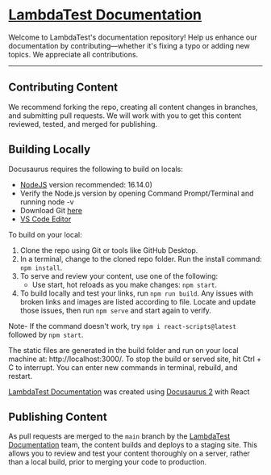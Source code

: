 # [LambdaTest Documentation](https://lambdatest.com/support/docs/)

Welcome to LambdaTest's documentation repository! Help us enhance our documentation by contributing—whether it's fixing a typo or adding new topics. We appreciate all contributions.

---


## Contributing Content

We recommend forking the repo, creating all content changes in branches, and submitting pull requests. We will work with you to get this content reviewed, tested, and merged for publishing.

## Building Locally

Docusaurus requires the following to build on locals:

* [NodeJS](https://nodejs.org/en/download/) version recommended: 16.14.0)
* Verify the Node.js version by opening Command Prompt/Terminal and running node -v
* Download Git [here](https://git-scm.com/downloads)
* [VS Code Editor](https://code.visualstudio.com/download)

To build on your local:

1. Clone the repo using Git or tools like GitHub Desktop.
2. In a terminal, change to the cloned repo folder. Run the install command: `npm install`.
3. To serve and review your content, use one of the following:
   * Use start, hot reloads as you make changes: `npm start`. 
4. To build locally and test your links, run `npm run build`. Any issues with broken links and images are listed according to file. Locate and update those issues, then run `npm serve` and start again to verify.

Note- If the command doesn't work, try `npm i react-scripts@latest` followed by `npm start`.

The static files are generated in the build folder and run on your local machine at: http://localhost:3000/. To stop the build or served site, hit Ctrl + C to interrupt. You can enter new commands in terminal, rebuild, and restart.

[LambdaTest Documentation](https://lambdatest.com/support/docs/) was created using [Docusaurus 2](https://docusaurus.io/) with React

## Publishing Content

As pull requests are merged to the `main` branch by the [LambdaTest Documentation](https://lambdatest.com/support/docs/) team, the content builds and deploys to a staging site. This allows you to review and test your content thoroughly on a server, rather than a local build, prior to merging your code to production.
